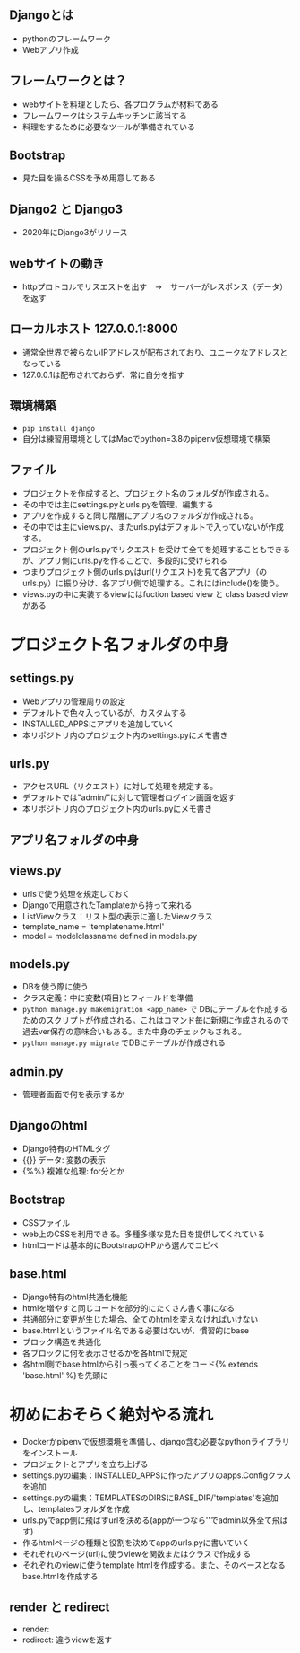 ## Djangoとは
- pythonのフレームワーク
- Webアプリ作成

## フレームワークとは？
- webサイトを料理としたら、各プログラムが材料である
- フレームワークはシステムキッチンに該当する
- 料理をするために必要なツールが準備されている

## Bootstrap
- 見た目を操るCSSを予め用意してある

## Django2 と Django3
- 2020年にDjango3がリリース

## webサイトの動き
- httpプロトコルでリスエストを出す　→　サーバーがレスポンス（データ）を返す

## ローカルホスト 127.0.0.1:8000
- 通常全世界で被らないIPアドレスが配布されており、ユニークなアドレスとなっている
- 127.0.0.1は配布されておらず、常に自分を指す

## 環境構築
- `pip install django`
- 自分は練習用環境としてはMacでpython=3.8のpipenv仮想環境で構築

## ファイル
- プロジェクトを作成すると、プロジェクト名のフォルダが作成される。
- その中では主にsettings.pyとurls.pyを管理、編集する
- アプリを作成すると同じ階層にアプリ名のフォルダが作成される。
- その中では主にviews.py、またurls.pyはデフォルトで入っていないが作成する。
- プロジェクト側のurls.pyでリクエストを受けて全てを処理することもできるが、アプリ側にurls.pyを作ることで、多段的に受けられる
- つまりプロジェクト側のurls.pyはurl(リクエスト)を見て各アプリ（のurls.py）に振り分け、各アプリ側で処理する。これにはinclude()を使う。
- views.pyの中に実装するviewにはfuction based view と class based view がある

# プロジェクト名フォルダの中身

## settings.py
- Webアプリの管理周りの設定
- デフォルトで色々入っているが、カスタムする
- INSTALLED_APPSにアプリを追加していく
- 本リポジトリ内のプロジェクト内のsettings.pyにメモ書き

## urls.py
- アクセスURL（リクエスト）に対して処理を規定する。
- デフォルトでは"admin/"に対して管理者ログイン画面を返す
- 本リポジトリ内のプロジェクト内のurls.pyにメモ書き

## アプリ名フォルダの中身

## views.py
- urlsで使う処理を規定しておく
- Djangoで用意されたTamplateから持って来れる
- ListViewクラス：リスト型の表示に適したViewクラス
- template_name = 'templatename.html'
- model = modelclassname defined in models.py

## models.py
- DBを使う際に使う
- クラス定義：中に変数(項目)とフィールドを準備
- `python manage.py makemigration <app_name>` で DBにテーブルを作成するためのスクリプトが作成される。これはコマンド毎に新規に作成されるので過去ver保存の意味合いもある。また中身のチェックもされる。
- `python manage.py migrate` でDBにテーブルが作成される


## admin.py
- 管理者画面で何を表示するか


## Djangoのhtml
- Django特有のHTMLタグ
- {{}} データ: 変数の表示
- {%%} 複雑な処理: for分とか

## Bootstrap
- CSSファイル
- web上のCSSを利用できる。多種多様な見た目を提供してくれている
- htmlコードは基本的にBootstrapのHPから選んでコピペ

## base.html
- Django特有のhtml共通化機能
- htmlを増やすと同じコードを部分的にたくさん書く事になる
- 共通部分に変更が生じた場合、全てのhtmlを変えなければいけない
- base.htmlというファイル名である必要はないが、慣習的にbase
- ブロック構造を共通化
- 各ブロックに何を表示させるかを各htmlで規定
- 各html側でbase.htmlから引っ張ってくることをコード{% extends 'base.html' %}を先頭に


# 初めにおそらく絶対やる流れ
- Dockerかpipenvで仮想環境を準備し、django含む必要なpythonライブラリをインストール
- プロジェクトとアプリを立ち上げる
- settings.pyの編集：INSTALLED_APPSに作ったアプリのapps.Configクラスを追加
- settings.pyの編集：TEMPLATESのDIRSにBASE_DIR/'templates'を追加し、templatesフォルダを作成
- urls.pyでapp側に飛ばすurlを決める(appが一つなら''でadmin以外全て飛ばす)
- 作るhtmlページの種類と役割を決めてappのurls.pyに書いていく
- それぞれのページ(url)に使うviewを関数またはクラスで作成する
- それぞれのviewに使うtemplate htmlを作成する。また、そのベースとなるbase.htmlを作成する


## render と redirect
- render:
- redirect: 違うviewを返す